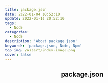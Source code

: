 ```yaml
---
title: package.json
date: 2022-01-04 20:52:10
update: 2022-01-10 20:52:10
tags:
  - Node
categories:
  - Node
description: 'About package.json'
keywords: 'package.json, Node, Npm'
top_img: /assert/index-image.png
cover: false
---
```


## <center>package.json</center>
